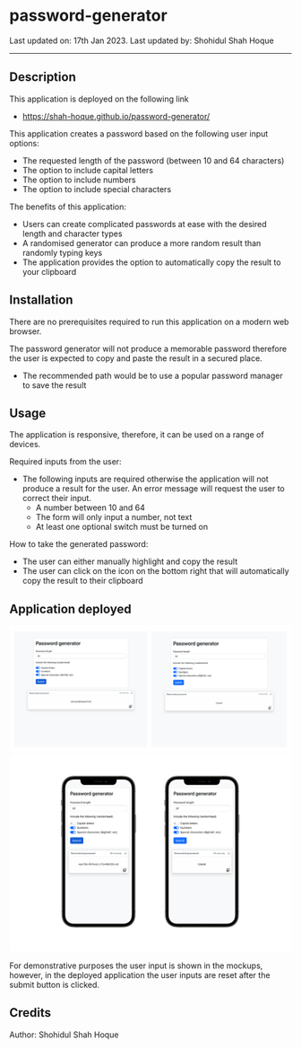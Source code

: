# password-generator

Last updated on: 17th Jan 2023. Last updated by: Shohidul Shah Hoque
__________

## Description
This application is deployed on the following link
- https://shah-hoque.github.io/password-generator/

This application creates a password based on the following user input options:
- The requested length of the password (between 10 and 64 characters)
- The option to include capital letters
- The option to include numbers
- The option to include special characters

The benefits of this application:
- Users can create complicated passwords at ease with the desired length and character types
- A randomised generator can produce a more random result than randomly typing keys
- The application provides the option to automatically copy the result to your clipboard

## Installation
There are no prerequisites required to run this application on a modern web browser.

The password generator will not produce a memorable password therefore the user is expected to copy and paste the result in a secured place. 
- The recommended path would be to use a popular password manager to save the result

## Usage
The application is responsive, therefore, it can be used on a range of devices.

Required inputs from the user:
- The following inputs are required otherwise the application will not produce a result for the user. An error message will request the user to correct their input.
    - A number between 10 and 64
    - The form will only input a number, not text
    - At least one optional switch must be turned on

How to take the generated password:
- The user can either manually highlight and copy the result 
- The user can click on the icon on the bottom right that will automatically copy the result to their clipboard

## Application deployed

![image of the password generator with the results shown & copied](/assets/2%20screenshots.png)
![image of the password generator with the results shown & copied on a iPhone 12 Pro](/assets/iphone-2-screenshots.png)


For demonstrative purposes the user input is shown in the mockups, however, in the deployed application the user inputs are reset after the submit button is clicked.

## Credits
Author: Shohidul Shah Hoque